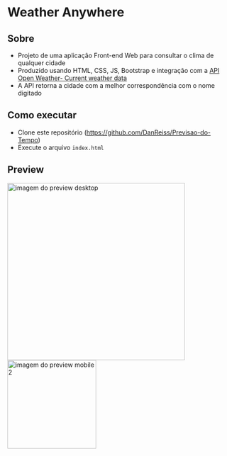 # Weather Anywhere

## Sobre

- Projeto de uma aplicação Front-end Web para consultar o clima de qualquer cidade
- Produzido usando HTML, CSS, JS, Bootstrap e integração com a [API Open Weather- Current weather data](https://openweathermap.org/current "Site da API")
- A API retorna a cidade com a melhor correspondência com o nome digitado

## Como executar
- Clone este repositório (https://github.com/DanReiss/Previsao-do-Tempo)
- Execute o arquivo `index.html`

## Preview
<img src="https://user-images.githubusercontent.com/100306227/230902110-b7f36f33-37ec-47a6-837e-27022be7808b.png" alt="imagem do preview desktop" width="400"/>
<img src="https://user-images.githubusercontent.com/100306227/230903756-e2198191-95d3-4826-8cbb-114342a88b8d.png" alt="imagem do preview mobile 2" width="200" align="center"/>


